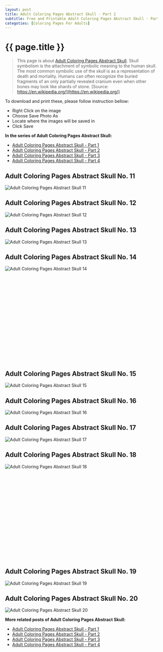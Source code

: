 ```yaml
---
layout: post
title: Adult Coloring Pages Abstract Skull - Part 2
subtitle: Free and Printable Adult Coloring Pages Abstract Skull - Part 2
categoties: [Coloring Pages For Adults]
---
```

{{ page.title }}
================
> This page is about [Adult Coloring Pages Abstract Skull](https://freecoloringpages.github.io/). Skull symbolism is the attachment of symbolic meaning to the human skull. The most common symbolic use of the skull is as a representation of death and mortality. Humans can often recognize the buried fragments of an only partially revealed cranium even when other bones may look like shards of stone. [Source: https://en.wikipedia.org/](https://en.wikipedia.org/)

To download and print these, please follow instruction bellow:
* Right Click on the image 
* Choose Save Photo As 
* Locate where the images will be saved in 
* Click Save

**In the series of Adult Coloring Pages Abstract Skull:**

* [Adult Coloring Pages Abstract Skull - Part 1](https://freecoloringpages.github.io/2017/12/01/Adult-Coloring-Pages-Abstract-Skull-part-1.html)
* [Adult Coloring Pages Abstract Skull - Part 2](https://freecoloringpages.github.io/2017/12/01/Adult-Coloring-Pages-Abstract-Skull-part-2.html)
* [Adult Coloring Pages Abstract Skull - Part 3](https://freecoloringpages.github.io/2017/12/01/Adult-Coloring-Pages-Abstract-Skull-part-3.html)
* [Adult Coloring Pages Abstract Skull - Part 4](https://freecoloringpages.github.io/2017/12/01/Adult-Coloring-Pages-Abstract-Skull-part-4.html)

## Adult Coloring Pages Abstract Skull No. 11
![Adult Coloring Pages Abstract Skull 11](https://freecoloringpages.github.io/img2/Adult-Coloring-Pages-Abstract-Skull%20(11).jpg "Adult Coloring Pages Abstract Skull 11")

## Adult Coloring Pages Abstract Skull No. 12
![Adult Coloring Pages Abstract Skull 12](https://freecoloringpages.github.io/img2/Adult-Coloring-Pages-Abstract-Skull%20(12).jpg "Adult Coloring Pages Abstract Skull 12")

## Adult Coloring Pages Abstract Skull No. 13
![Adult Coloring Pages Abstract Skull 13](https://freecoloringpages.github.io/img2/Adult-Coloring-Pages-Abstract-Skull%20(13).jpg "Adult Coloring Pages Abstract Skull 13")

## Adult Coloring Pages Abstract Skull No. 14
![Adult Coloring Pages Abstract Skull 14](https://freecoloringpages.github.io/img2/Adult-Coloring-Pages-Abstract-Skull%20(14).jpg "Adult Coloring Pages Abstract Skull 14")

<script async src="//pagead2.googlesyndication.com/pagead/js/adsbygoogle.js"></script><!-- Texxtonly --><ins class="adsbygoogle" style="display:inline-block;width:336px;height:280px" data-ad-client="ca-pub-6753140515841889" data-ad-slot="3207852233"></ins><script>(adsbygoogle = window.adsbygoogle || []).push({}); </script>

## Adult Coloring Pages Abstract Skull No. 15
![Adult Coloring Pages Abstract Skull 15](https://freecoloringpages.github.io/img2/Adult-Coloring-Pages-Abstract-Skull%20(15).jpg "Adult Coloring Pages Abstract Skull 15")

## Adult Coloring Pages Abstract Skull No. 16
![Adult Coloring Pages Abstract Skull 16](https://freecoloringpages.github.io/img2/Adult-Coloring-Pages-Abstract-Skull%20(16).jpg "Adult Coloring Pages Abstract Skull 16")

## Adult Coloring Pages Abstract Skull No. 17
![Adult Coloring Pages Abstract Skull 17](https://freecoloringpages.github.io/img2/Adult-Coloring-Pages-Abstract-Skull%20(17).jpg "Adult Coloring Pages Abstract Skull 17")

## Adult Coloring Pages Abstract Skull No. 18
![Adult Coloring Pages Abstract Skull 18](https://freecoloringpages.github.io/img2/Adult-Coloring-Pages-Abstract-Skull%20(18).jpg "Adult Coloring Pages Abstract Skull 18")

<script async src="//pagead2.googlesyndication.com/pagead/js/adsbygoogle.js"></script><!-- Texxtonly --><ins class="adsbygoogle" style="display:inline-block;width:336px;height:280px" data-ad-client="ca-pub-6753140515841889" data-ad-slot="3207852233"></ins><script>(adsbygoogle = window.adsbygoogle || []).push({}); </script>

## Adult Coloring Pages Abstract Skull No. 19
![Adult Coloring Pages Abstract Skull 19](https://freecoloringpages.github.io/img2/Adult-Coloring-Pages-Abstract-Skull%20(19).jpg "Adult Coloring Pages Abstract Skull 19")

## Adult Coloring Pages Abstract Skull No. 20
![Adult Coloring Pages Abstract Skull 20](https://freecoloringpages.github.io/img2/Adult-Coloring-Pages-Abstract-Skull%20(20).jpg "Adult Coloring Pages Abstract Skull 20")

**More related posts of Adult Coloring Pages Abstract Skull:**

* [Adult Coloring Pages Abstract Skull - Part 1](https://freecoloringpages.github.io/2017/12/01/Adult-Coloring-Pages-Abstract-Skull-part-1.html)
* [Adult Coloring Pages Abstract Skull - Part 2](https://freecoloringpages.github.io/2017/12/01/Adult-Coloring-Pages-Abstract-Skull-part-2.html)
* [Adult Coloring Pages Abstract Skull - Part 3](https://freecoloringpages.github.io/2017/12/01/Adult-Coloring-Pages-Abstract-Skull-part-3.html)
* [Adult Coloring Pages Abstract Skull - Part 4](https://freecoloringpages.github.io/2017/12/01/Adult-Coloring-Pages-Abstract-Skull-part-4.html)

